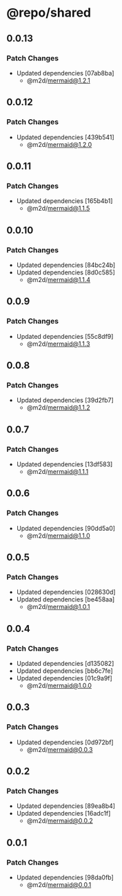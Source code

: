 # @repo/shared

## 0.0.13

### Patch Changes

- Updated dependencies [07ab8ba]
  - @m2d/mermaid@1.2.1

## 0.0.12

### Patch Changes

- Updated dependencies [439b541]
  - @m2d/mermaid@1.2.0

## 0.0.11

### Patch Changes

- Updated dependencies [165b4b1]
  - @m2d/mermaid@1.1.5

## 0.0.10

### Patch Changes

- Updated dependencies [84bc24b]
- Updated dependencies [8d0c585]
  - @m2d/mermaid@1.1.4

## 0.0.9

### Patch Changes

- Updated dependencies [55c8df9]
  - @m2d/mermaid@1.1.3

## 0.0.8

### Patch Changes

- Updated dependencies [39d2fb7]
  - @m2d/mermaid@1.1.2

## 0.0.7

### Patch Changes

- Updated dependencies [13df583]
  - @m2d/mermaid@1.1.1

## 0.0.6

### Patch Changes

- Updated dependencies [90dd5a0]
  - @m2d/mermaid@1.1.0

## 0.0.5

### Patch Changes

- Updated dependencies [028630d]
- Updated dependencies [be458aa]
  - @m2d/mermaid@1.0.1

## 0.0.4

### Patch Changes

- Updated dependencies [d135082]
- Updated dependencies [bb6c7fe]
- Updated dependencies [01c9a9f]
  - @m2d/mermaid@1.0.0

## 0.0.3

### Patch Changes

- Updated dependencies [0d972bf]
  - @m2d/mermaid@0.0.3

## 0.0.2

### Patch Changes

- Updated dependencies [89ea8b4]
- Updated dependencies [16adc1f]
  - @m2d/mermaid@0.0.2

## 0.0.1

### Patch Changes

- Updated dependencies [98da0fb]
  - @m2d/mermaid@0.0.1
